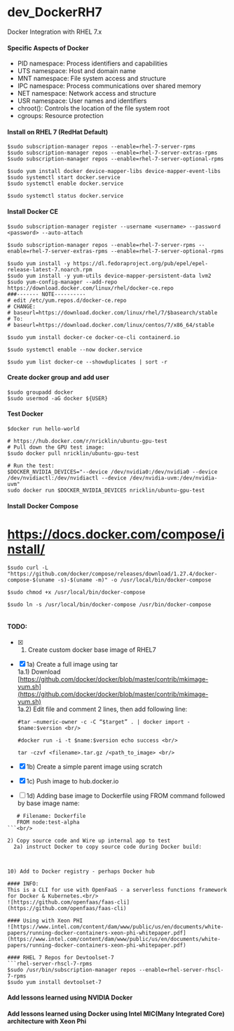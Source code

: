 # dev_DockerRH7
Docker Integration with RHEL 7.x

#### Specific Aspects of Docker
- PID namespace: Process identifiers and capabilities
- UTS namespace: Host and domain name
- MNT namespace: File system access and structure
- IPC namespace: Process communications over shared memory
- NET namespace: Network access and structure
- USR namespace: User names and identifiers
- chroot(): Controls the location of the file system root
- cgroups: Resource protection

#### Install on RHEL 7 (RedHat Default)
````
$sudo subscription-manager repos --enable=rhel-7-server-rpms
$sudo subscription-manager repos --enable=rhel-7-server-extras-rpms
$sudo subscription-manager repos --enable=rhel-7-server-optional-rpms

$sudo yum install docker device-mapper-libs device-mapper-event-libs
$sudo systemctl start docker.service
$sudo systemctl enable docker.service

$sudo systemctl status docker.service
````


#### Install Docker CE
```
$sudo subscription-manager register --username <username> --password <password> --auto-attach

$sudo subscription-manager repos --enable=rhel-7-server-rpms --enable=rhel-7-server-extras-rpms --enable=rhel-7-server-optional-rpms

$sudo yum install -y https://dl.fedoraproject.org/pub/epel/epel-release-latest-7.noarch.rpm
$sudo yum install -y yum-utils device-mapper-persistent-data lvm2
$sudo yum-config-manager --add-repo https://download.docker.com/linux/rhel/docker-ce.repo  
###------- NOTE----------
# edit /etc/yum.repos.d/docker-ce.repo
# CHANGE:
# baseurl=https://download.docker.com/linux/rhel/7/$basearch/stable
# To:
# baseurl=https://download.docker.com/linux/centos/7/x86_64/stable

$sudo yum install docker-ce docker-ce-cli containerd.io

$sudo systemctl enable --now docker.service

$sudo yum list docker-ce --showduplicates | sort -r
```
#### Create docker group and add user
```
$sudo groupadd docker
$sudo usermod -aG docker ${USER}
```

#### Test Docker
```
$docker run hello-world

# https://hub.docker.com/r/nricklin/ubuntu-gpu-test
# Pull down the GPU test image:
$sudo docker pull nricklin/ubuntu-gpu-test

# Run the test:
$DOCKER_NVIDIA_DEVICES="--device /dev/nvidia0:/dev/nvidia0 --device /dev/nvidiactl:/dev/nvidiactl --device /dev/nvidia-uvm:/dev/nvidia-uvm"
sudo docker run $DOCKER_NVIDIA_DEVICES nricklin/ubuntu-gpu-test
```
#### Install Docker Compose
# https://docs.docker.com/compose/install/

```
$sudo curl -L "https://github.com/docker/compose/releases/download/1.27.4/docker-compose-$(uname -s)-$(uname -m)" -o /usr/local/bin/docker-compose

$sudo chmod +x /usr/local/bin/docker-compose

$sudo ln -s /usr/local/bin/docker-compose /usr/bin/docker-compose


```


#### TODO:
- [x] 1) Create custom docker base image of RHEL7 <br/>
- [x]    1a) Create a full image using tar <br/>
         1a.1) Download [https://github.com/docker/docker/blob/master/contrib/mkimage-yum.sh](https://github.com/docker/docker/blob/master/contrib/mkimage-yum.sh) <br/>
         1a.2) Edit file and comment 2 lines, then add following line: <br/>
         
         #tar –numeric-owner -c -C “$target” . | docker import - $name:$version <br/>
             
         #docker run -i -t $name:$version echo success <br/>
             
         tar -czvf <filename>.tar.gz /<path_to_image> <br/>
             
- [x]    1b) Create a simple parent image using scratch
- [x]    1c) Push image to hub.docker.io
- [ ]    1d) Adding base image to Dockerfile using FROM command followed by base image name:<br/>

```
   # Filename: Dockerfile
   FROM node:test-alpha
```<br/>

2) Copy source code and Wire up internal app to test
  2a) instruct Docker to copy source code during Docker build:
  


10) Add to Docker registry - perhaps Docker hub

#### INFO:
This is a CLI for use with OpenFaaS - a serverless functions framework for Docker & Kubernetes.<br/>
![https://github.com/openfaas/faas-cli](https://github.com/openfaas/faas-cli)

#### Using with Xeon PHI
![https://www.intel.com/content/dam/www/public/us/en/documents/white-papers/running-docker-containers-xeon-phi-whitepaper.pdf](https://www.intel.com/content/dam/www/public/us/en/documents/white-papers/running-docker-containers-xeon-phi-whitepaper.pdf)

#### RHEL 7 Repos for Devtoolset-7
```rhel-server-rhscl-7-rpms
$sudo /usr/bin/subscription-manager repos --enable=rhel-server-rhscl-7-rpms
$sudo yum install devtoolset-7
```

#### Add lessons learned using NVIDIA Docker

#### Add lessons learned using Docker using Intel MIC(Many Integrated Core) architecture with Xeon Phi 

